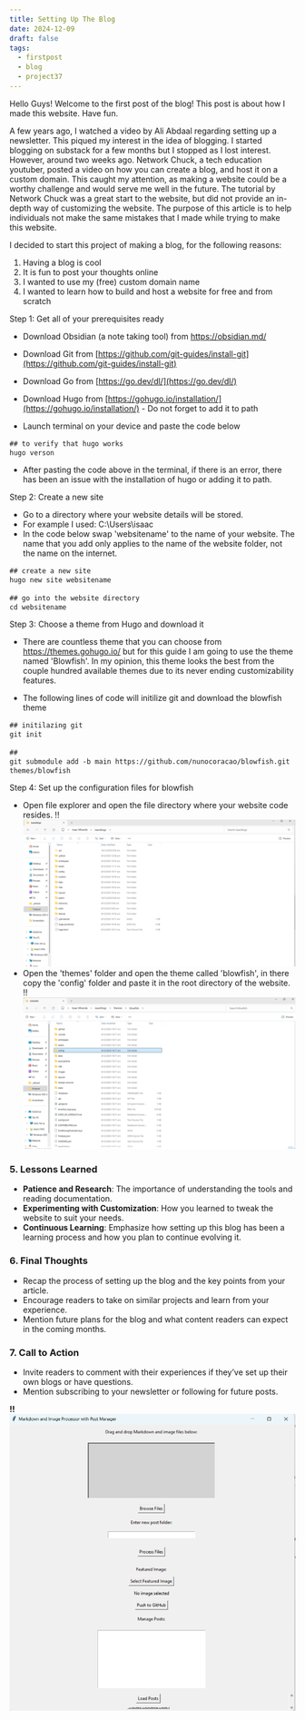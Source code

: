 ```yaml
---
title: Setting Up The Blog
date: 2024-12-09
draft: false
tags:
  - firstpost
  - blog
  - project37
---
```


Hello Guys! Welcome to the first post of the blog! This post is about how I made this website. Have fun.

A few years ago, I watched a video by Ali Abdaal regarding setting up a newsletter. This piqued my interest in the idea of blogging. I started blogging on substack for a few months but I stopped as I lost interest. However, around two weeks ago. Network Chuck, a tech education youtuber, posted a video on how you can create a blog, and host it on a custom domain. This caught my attention, as making a website could be a worthy challenge and would serve me well in the future. The tutorial by Network Chuck was a great start to the website, but did not provide an in-depth way of customizing the website. The purpose of this article is to help individuals not make the same mistakes that I made while trying to make this website.

I decided to start this project of making a blog, for the following reasons:
1. Having a blog is cool
2. It is fun to post your thoughts online
3. I wanted to use my (free) custom domain name
4. I wanted to learn how to build and host a website for free and from scratch

Step 1: Get all of your prerequisites ready

- Download Obsidian (a note taking tool) from https://obsidian.md/
- Download Git from [https://github.com/git-guides/install-git](https://github.com/git-guides/install-git)
- Download Go from [https://go.dev/dl/](https://go.dev/dl/)
- Download Hugo from [https://gohugo.io/installation/](https://gohugo.io/installation/) - Do not forget to add it to path

- Launch terminal on your device and paste the code below

```
## to verify that hugo works
hugo verson
```

- After pasting the code above in the terminal, if there is an error, there has been an issue with the installation of hugo or adding it to path.

Step 2: Create a new site

- Go to a directory where your website details will be stored. 
- For example I used: C:\Users\isaac
- In the code below swap 'websitename' to the name of your website. The name that you add only applies to the name of the website folder, not the name on the internet.

```
## create a new site
hugo new site websitename

## go into the website directory
cd websitename
```

Step 3: Choose a theme from Hugo and download it

- There are countless theme that you can choose from https://themes.gohugo.io/ but for this guide I am going to use the theme named 'Blowfish'. In my opinion, this theme looks the best from the couple hundred available themes due to its never ending customizability features. 

- The following lines of code will initilize git and download the blowfish theme
```
## initilazing git
git init

##
git submodule add -b main https://github.com/nunocoracao/blowfish.git themes/blowfish
```


Step 4: Set up the configuration files for blowfish

- Open file explorer and open the file directory where your website code resides. 
!!![Image Description](Pasted%20image%2020241210103039.png)
- Open the 'themes' folder and open the theme called 'blowfish', in there copy the 'config' folder and paste it in the root directory of the website. 
 !!![Image Description](Pasted%20image%2020241210103927.png)








### 5. **Lessons Learned**

- **Patience and Research**: The importance of understanding the tools and reading documentation.
- **Experimenting with Customization**: How you learned to tweak the website to suit your needs.
- **Continuous Learning**: Emphasize how setting up this blog has been a learning process and how you plan to continue evolving it.

### 6. **Final Thoughts**

- Recap the process of setting up the blog and the key points from your article.
- Encourage readers to take on similar projects and learn from your experience.
- Mention future plans for the blog and what content readers can expect in the coming months.

### 7. **Call to Action**

- Invite readers to comment with their experiences if they’ve set up their own blogs or have questions.
- Mention subscribing to your newsletter or following for future posts.

**!!![Image Description](Pasted%20image%2020241210082422.png)**